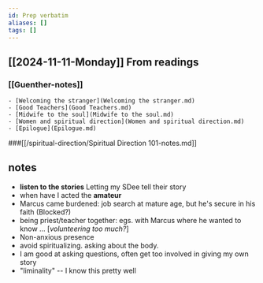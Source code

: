 ```yaml
---
id: Prep verbatim
aliases: []
tags: []
---
```


## [[2024-11-11-Monday]] From readings

### [[Guenther-notes]]
	- [Welcoming the stranger](Welcoming the stranger.md)
	- [Good Teachers](Good Teachers.md)
	- [Midwife to the soul](Midwife to the soul.md)
	- [Women and spiritual direction](Women and spiritual direction.md)
	- [Epilogue](Epilogue.md)
###[[/spiritual-direction/Spiritual Direction 101-notes.md]] 

## notes 

- **listen to the stories** Letting my SDee tell their story
- when have I acted the **amateur**
- Marcus came burdened: job search at mature age, but he's secure in his faith (Blocked?)
- being priest/teacher together: egs. with Marcus where he wanted to know … [*volunteering too much?*]
- Non-anxious presence
- avoid spiritualizing. asking about the body.
- I am good at asking questions, often get too involved in giving my own story
- "liminality" -- I know this pretty well
